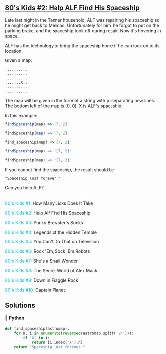 ## [80's Kids #2: Help ALF Find His Spaceship](https://www.codewars.com/kata/5660aa3d5e011dfd6e000063)

Late last night in the Tanner household, ALF was repairing his spaceship so he might get back to Melmac. Unfortunately for him, he forgot to put on the parking brake, and the spaceship took off during repair. Now it's hovering in space.

ALF has the technology to bring the spaceship home if he can lock on to its location.

Given a map:

````
..........
..........
..........
.......X..
..........
..........
````

The map will be given in the form of a string with \n separating new lines. The bottom left of the map is [0, 0]. X is ALF's spaceship.

In this example:
```javascript
findSpaceship(map) => [7, 2]
```
```coffeescript
findSpaceship(map) => [7, 2]
```
```ruby
find_spaceship(map) => [7, 2]
```
```java
findSpaceship(map) => "[7, 2]"
```
```cpp
findSpaceship(map) => "[7, 2]"
```


If you cannot find the spaceship, the result should be

```
"Spaceship lost forever."
```

Can you help ALF?

<div style="width: 320px; text-align: center; color: white; border: white 1px solid;">
Check out my other 80's Kids Katas:
</div>
<div>
<a style='text-decoration:none' href='http://www.codewars.com/kata/80-s-kids-number-1-how-many-licks-does-it-take'><span style='color:#00C5CD'>80's Kids #1:</span> How Many Licks Does It Take</a><br />

<a style='text-decoration:none' href='http://www.codewars.com/kata/80-s-kids-number-2-help-alf-find-his-spaceship'><span style='color:#00C5CD'>80's Kids #2:</span> Help Alf Find His Spaceship</a><br />

<a style='text-decoration:none' href='http://www.codewars.com/kata/80-s-kids-number-3-punky-brewsters-socks'><span style='color:#00C5CD'>80's Kids #3:</span> Punky Brewster's Socks</a><br />

<a style='text-decoration:none' href='http://www.codewars.com/kata/80-s-kids-number-4-legends-of-the-hidden-temple'><span style='color:#00C5CD'>80's Kids #4:</span> Legends of the Hidden Temple</a><br />

<a style='text-decoration:none' href='http://www.codewars.com/kata/80-s-kids-number-5-you-cant-do-that-on-television'><span style='color:#00C5CD'>80's Kids #5:</span> You Can't Do That on Television</a><br />

<a style='text-decoration:none' href='http://www.codewars.com/kata/80-s-kids-number-6-rock-em-sock-em-robots'><span style='color:#00C5CD'>80's Kids #6:</span> Rock 'Em, Sock 'Em Robots</a><br />

<a style='text-decoration:none' href='http://www.codewars.com/kata/80-s-kids-number-7-shes-a-small-wonder'><span style='color:#00C5CD'>80's Kids #7:</span> She's a Small Wonder</a><br />

<a style='text-decoration:none' href='http://www.codewars.com/kata/80-s-kids-number-8-the-secret-world-of-alex-mack'><span style='color:#00C5CD'>80's Kids #8:</span> The Secret World of Alex Mack</a><br />

<a style='text-decoration:none' href='http://www.codewars.com/kata/80-s-kids-number-9-down-in-fraggle-rock'><span style='color:#00C5CD'>80's Kids #9:</span> Down in Fraggle Rock </a><br />

<a style='text-decoration:none' href='http://www.codewars.com/kata/80-s-kids-number-10-captain-planet'><span style='color:#00C5CD'>80's Kids #10:</span> Captain Planet </a><br />


</div>


## Solutions
#### 🐍 Python
```python
def find_spaceship(astromap):
    for n, i in enumerate(reversed(astromap.split('\n'))):
        if 'X' in i:
            return [i.index('X'),n]
    return "Spaceship lost forever."
    
```
